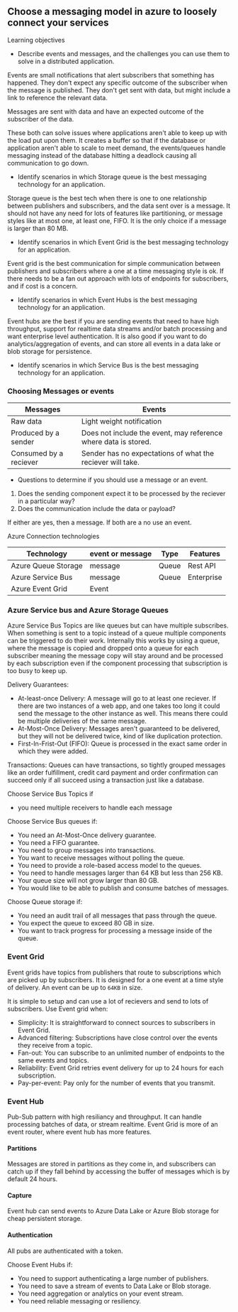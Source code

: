 ## Choose a messaging model in azure to loosely connect your services

Learning objectives

* Describe events and messages, and the challenges you can use them to solve in a distributed application.

Events are small notifications that alert subscribers that something has happened. They don't expect any specific outcome of the subscriber when the message is published. They don't get sent with data, but might include a link to reference the relevant data. 

Messages are sent with data and have an expected outcome of the subscriber of the data.

These both can solve issues where applications aren't able to keep up with the load put upon them. It creates a buffer so that if the database or application aren't able to scale to meet demand, the events/queues handle messaging instead of the database hitting a deadlock causing all communication to go down.

* Identify scenarios in which Storage queue is the best messaging technology for an application.

Storage queue is the best tech when there is one to one relationship between publishers and subscribers, and the data sent over is a message. It should not have any need for lots of features like partitioning, or message styles like at most one, at least one, FIFO. It is the only choice if a message is larger than 80 MB.

* Identify scenarios in which Event Grid is the best messaging technology for an application.

Event grid is the best communication for simple communication between publishers and subscribers where a one at a time messaging style is ok. If there needs to be a fan out approach with lots of endpoints for subscribers, and if cost is a concern.

* Identify scenarios in which Event Hubs is the best messaging technology for an application.

Event hubs are the best if you are sending events that need to have high throughput, support for realtime data streams and/or batch processing and want enterprise level authentication. It is also good if you want to do analytics/aggregation of events, and can store all events in a data lake or blob storage for persistence.

* Identify scenarios in which Service Bus is the best messaging technology for an application.

### Choosing Messages or events

| Messages | Events |
| -------- | ------ |
| Raw data | Light weight notification |
| Produced by a sender | Does not include the event, may reference where data is stored. | 
| Consumed by a reciever | Sender has no expectations of what the reciever will take. | 


* Questions to determine if you should use a message or an event.

1. Does the sending component expect it to be processed by the reciever in a particular way?
1. Does the communication include the data or payload?

If either are yes, then a message. If both are a no use an event.

Azure Connection technologies

| Technology | event or message | Type | Features |
| --- | --- | --- |  --- | 
| Azure Queue Storage | message | Queue | Rest API | 
| Azure Service Bus | message | Queue | Enterprise | 
| Azure Event Grid | Event | 

### Azure Service bus and Azure Storage Queues

Azure Service Bus Topics are like queues but can have multiple subscribes. When something is sent to a topic instead of a queue multiple components can be triggered to do their work. Internally this works by using a queue, where the message is copied and dropped onto a queue for each subscriber meaning the message copy will stay around and be processed by each subscription even if the component processing that subscription is too busy to keep up.

Delivery Guarantees: 

* At-least-once Delivery: A message will go to at least one reciever. If there are two instances of a web app, and one takes too long it could send the message to the other instance as well. This means there could be multiple deliveries of the same message.
* At-Most-Once Delivery: Messages aren't guaranteed to be delivered, but they will not be delivered twice, kind of like duplication protection.
* First-In-Frist-Out (FIFO): Queue is processed in the exact same order in which they were added.

Transactions: Queues can have transactions, so tightly grouped messages like an order fulfillment, credit card payment and order confirmation can succeed only if all succeed using a transaction just like a database.

Choose Service Bus Topics if
* you need multiple receivers to handle each message

Choose Service Bus queues if:

* You need an At-Most-Once delivery guarantee.
* You need a FIFO guarantee.
* You need to group messages into transactions.
* You want to receive messages without polling the queue.
* You need to provide a role-based access model to the queues.
* You need to handle messages larger than 64 KB but less than 256 KB.
* Your queue size will not grow larger than 80 GB.
* You would like to be able to publish and consume batches of messages.

Choose Queue storage if:

* You need an audit trail of all messages that pass through the queue.
* You expect the queue to exceed 80 GB in size.
* You want to track progress for processing a message inside of the queue.

### Event Grid

Event grids have topics from publishers that route to subscriptions which are picked up by subscribers. It is designed for a one event at a time style of delivery. An event can be up to `64KB` in size.

It is simple to setup and can use a lot of recievers and send to lots of subscribers. Use Event grid when:

* Simplicity: It is straightforward to connect sources to subscribers in Event Grid.
* Advanced filtering: Subscriptions have close control over the events they receive from a topic.
* Fan-out: You can subscribe to an unlimited number of endpoints to the same events and topics.
* Reliability: Event Grid retries event delivery for up to 24 hours for each subscription.
* Pay-per-event: Pay only for the number of events that you transmit.

### Event Hub

Pub-Sub pattern with high resiliancy and throughput. It can handle processing batches of data, or stream realtime. Event Grid is more of an event router, where event hub has more features.

#### Partitions

Messages are stored in partitions as they come in, and subscribers can catch up if they fall behind by accessing the buffer of messages which is by default 24 hours.

#### Capture

Event hub can send events to Azure Data Lake or Azure Blob storage for cheap persistent storage.

#### Authentication

All pubs are authenticated with a token.

Choose Event Hubs if:
* You need to support authenticating a large number of publishers.
* You need to save a stream of events to Data Lake or Blob storage.
* You need aggregation or analytics on your event stream.
* You need reliable messaging or resiliency.